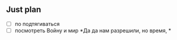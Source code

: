 ## Just plan
- [ ] по подтягиваться 
- [ ] посмотреть Войну и мир
*Да да нам разрешили, но время, *
